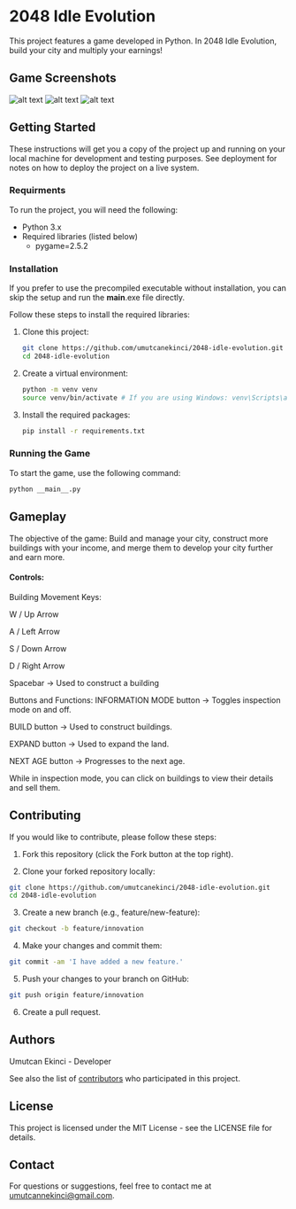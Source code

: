 # 2048 Idle Evolution

This project features a game developed in Python. In 2048 Idle Evolution, build your city and multiply your earnings!

## Game Screenshots

![alt text](https://github.com/umutcanekinci/2048-idle-evolution/blob/main/images/samples/sample-1.png?raw=true)
![alt text](https://github.com/umutcanekinci/2048-idle-evolution/blob/main/images/samples/sample-2.png?raw=true)
![alt text](https://github.com/umutcanekinci/2048-idle-evolution/blob/main/images/samples/sample-3.png?raw=true)

## Getting Started

These instructions will get you a copy of the project up and running on your local machine for development and testing purposes. See deployment for notes on how to deploy the project on a live system.

### Requirments

To run the project, you will need the following:

- Python 3.x
- Required libraries (listed below)
    - pygame=2.5.2

### Installation

If you prefer to use the precompiled executable without installation, you can skip the setup and run the __main__.exe file directly.


Follow these steps to install the required libraries:

1. Clone this project:
    ```sh
    git clone https://github.com/umutcanekinci/2048-idle-evolution.git
    cd 2048-idle-evolution
    ```

2. Create a virtual environment:
    ```sh
    python -m venv venv
    source venv/bin/activate # If you are using Windows: venv\Scripts\activate
    ```

3. Install the required packages:
    ```sh
    pip install -r requirements.txt
    ```

### Running the Game

To start the game, use the following command:
```sh
python __main__.py
```

## Gameplay

The objective of the game: Build and manage your city, construct more buildings with your income, and merge them to develop your city further and earn more.

#### Controls:

Building Movement Keys:

W / Up Arrow

A / Left Arrow

S / Down Arrow

D / Right Arrow

Spacebar → Used to construct a building

Buttons and Functions:
INFORMATION MODE button → Toggles inspection mode on and off.

BUILD button → Used to construct buildings.

EXPAND button → Used to expand the land.

NEXT AGE button → Progresses to the next age.

While in inspection mode, you can click on buildings to view their details and sell them.

## Contributing

If you would like to contribute, please follow these steps:

1. Fork this repository (click the Fork button at the top right).

2. Clone your forked repository locally:
```sh
git clone https://github.com/umutcanekinci/2048-idle-evolution.git
cd 2048-idle-evolution
```

3. Create a new branch (e.g., feature/new-feature):
```sh
git checkout -b feature/innovation
```

4. Make your changes and commit them:
```sh
git commit -am 'I have added a new feature.'
```

5. Push your changes to your branch on GitHub:
```sh
git push origin feature/innovation
```

6. Create a pull request.

## Authors

Umutcan Ekinci - Developer


See also the list of <a href="https://github.com/umutcanekinci/2048-idle-evolution/contributors">contributors</a> who participated in this project.

## License

This project is licensed under the MIT License - see the LICENSE file for details.

## Contact

For questions or suggestions, feel free to contact me at umutcannekinci@gmail.com.
